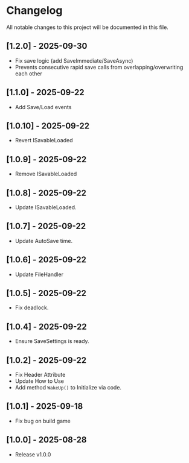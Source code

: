 # Changelog
All notable changes to this project will be documented in this file.

## [1.2.0] - 2025-09-30
- Fix save logic (add SaveImmediate/SaveAsync)
- Prevents consecutive rapid save calls from overlapping/overwriting each other

## [1.1.0] - 2025-09-22
- Add Save/Load events

## [1.0.10] - 2025-09-22
- Revert ISavableLoaded

## [1.0.9] - 2025-09-22
- Remove ISavableLoaded

## [1.0.8] - 2025-09-22
- Update ISavableLoaded.

## [1.0.7] - 2025-09-22
- Update AutoSave time.

## [1.0.6] - 2025-09-22
- Update FileHandler

## [1.0.5] - 2025-09-22
- Fix deadlock.

## [1.0.4] - 2025-09-22
- Ensure SaveSettings is ready.

## [1.0.2] - 2025-09-22
- Fix Header Attribute
- Update How to Use
- Add method `WakeUp()` to Initialize via code.

## [1.0.1] - 2025-09-18
- Fix bug on build game

## [1.0.0] - 2025-08-28
- Release v1.0.0